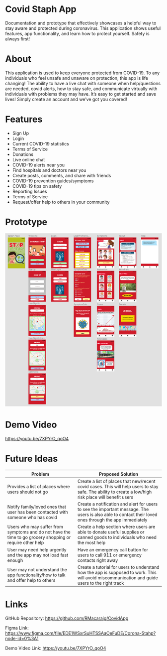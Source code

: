 # Covid Staph App
Documentation and prototype that effectively showcases a helpful way to stay aware and protected during coronavirus. This application shows useful features, app functionality, and learn how to protect yourself. Safety is always first! 

# About
This application is used to keep everyone protected from COVID-19. To any individuals who feel unsafe and unaware on protection, this app is life changing! The ability to have a live chat with someone when help/questions are needed, covid alerts, how to stay safe, and communicate virtually with individuals with problems they may have. It’s easy to get started and save lives! Simply create an account and we’ve got you covered!  

# Features
* Sign Up
* Login
* Current COVID-19 statistics
* Terms of Service
* Donations 
* Live online chat
* COVID-19 alerts near you
* Find hospitals and doctors near you 
* Create posts, comments, and share with friends
* COVID-19 prevention guides/symptoms 
* COVID-19 tips on safety
* Reporting Issues
* Terms of Service 
* Request/offer help to others in your community 

# Prototype
![Alt Text](https://github.com/RMacaraig/CovidApp/blob/main/CovidStahp.png)

# Demo Video
https://youtu.be/7XPYrO_qoO4

# Future Ideas
| Problem  | Proposed Solution |
| ------------- | ------------- |
| Provides a list of places where users should not go | Create a list of places that new/recent covid cases. This will help users to stay safe. The ability to create a low/high risk place will benefit users  |
| Notify family/loved ones that user has been contacted with someone who has covid  | Create a notification and alert for users to see the important message. The users is also able to contact their loved ones through the app immediately  |
| Users who may suffer from symptoms and do not have the time to go grocery shopping or require other help  | Create a help section where users are able to donate useful supplies or canned goods to individuals who need the most help   |
| User may need help urgently and the app may not load fast enough | Have an emergency call button for users to call 911 or emergency contacts right away  |
| User may not understand the app functionality/how to talk and offer help to others  | Create a tutorial for users to understand how the app is supposed to work. This will avoid miscommunication and guide users to the right track  |

# Links
GitHub Repository:
https://github.com/RMacaraig/CovidApp

Figma Link:
https://www.figma.com/file/EDE1WSxrSuHTSSAaOeFuDE/Corona-Stahp?node-id=0%3A1

Demo Video Link:
https://youtu.be/7XPYrO_qoO4


